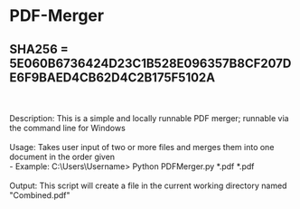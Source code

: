 # PDF-Merger
## SHA256 = 5E060B6736424D23C1B528E096357B8CF207DE6F9BAED4CB62D4C2B175F5102A
<br />
<br />
Description:
This is a simple and locally runnable PDF merger; runnable via the command line for Windows
<br />
<br />
Usage:
Takes user input of two or more files and merges them into one document in the order given <br />
-  Example: C:\Users\Username> Python PDFMerger.py *.pdf *.pdf 
<br />
<br />
Output:
This script will create a file in the current working directory named "Combined.pdf"
